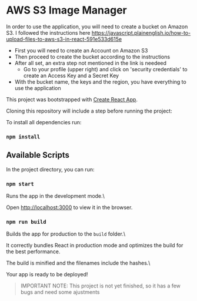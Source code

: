 
# AWS S3 Image Manager

In order to use the application, you will need to create a bucket on Amazon S3.
I followed the instructions here 
https://javascript.plainenglish.io/how-to-upload-files-to-aws-s3-in-react-591e533d615e

 - First you will need to create an Account on Amazon S3
 - Then proceed to create the bucket according to the instructions
 - After all set, an extra step not mentioned in the link is needeed
	 - Go to your profile (upper right) and click on 'security credentials' to create an Access Key and a Secret Key
 - With the bucket name, the keys and the region, you have everything to use the application
 

This project was bootstrapped with [Create React App](https://github.com/facebook/create-react-app).

Cloning this repository will include a step before running the project:

To install all dependencies run: 

### `npm install`

  

## Available Scripts

  

In the project directory, you can run:

  

### `npm start`

Runs the app in the development mode.\

Open [http://localhost:3000](http://localhost:3000) to view it in the browser.


### `npm run build`

  

Builds the app for production to the `build` folder.\

It correctly bundles React in production mode and optimizes the build for the best performance.

  

The build is minified and the filenames include the hashes.\

Your app is ready to be deployed!


> IMPORTANT NOTE: This project is not yet finished, so it has a few bugs and need some ajustments
